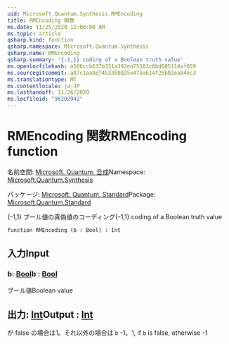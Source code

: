 ```yaml
---
uid: Microsoft.Quantum.Synthesis.RMEncoding
title: RMEncoding 関数
ms.date: 11/25/2020 12:00:00 AM
ms.topic: article
qsharp.kind: function
qsharp.namespace: Microsoft.Quantum.Synthesis
qsharp.name: RMEncoding
qsharp.summary: '{-1,1} coding of a Boolean truth value'
ms.openlocfilehash: a506ccb637b331a392ea75383c8bd605114af059
ms.sourcegitcommit: a87c1aa8e7453360025e47ba614f25b02ea84ec3
ms.translationtype: MT
ms.contentlocale: ja-JP
ms.lasthandoff: 11/26/2020
ms.locfileid: "96202942"
---
```

# <a name="rmencoding-function"></a><span data-ttu-id="af5fc-102">RMEncoding 関数</span><span class="sxs-lookup"><span data-stu-id="af5fc-102">RMEncoding function</span></span>

<span data-ttu-id="af5fc-103">名前空間: [Microsoft. Quantum. 合成](xref:Microsoft.Quantum.Synthesis)</span><span class="sxs-lookup"><span data-stu-id="af5fc-103">Namespace: [Microsoft.Quantum.Synthesis](xref:Microsoft.Quantum.Synthesis)</span></span>

<span data-ttu-id="af5fc-104">パッケージ: [Microsoft. Quantum. Standard](https://nuget.org/packages/Microsoft.Quantum.Standard)</span><span class="sxs-lookup"><span data-stu-id="af5fc-104">Package: [Microsoft.Quantum.Standard](https://nuget.org/packages/Microsoft.Quantum.Standard)</span></span>


<span data-ttu-id="af5fc-105">{-1,1} ブール値の真偽値のコーディング</span><span class="sxs-lookup"><span data-stu-id="af5fc-105">{-1,1} coding of a Boolean truth value</span></span>

```qsharp
function RMEncoding (b : Bool) : Int
```


## <a name="input"></a><span data-ttu-id="af5fc-106">入力</span><span class="sxs-lookup"><span data-stu-id="af5fc-106">Input</span></span>

### <a name="b--bool"></a><span data-ttu-id="af5fc-107">b: [Bool](xref:microsoft.quantum.lang-ref.bool)</span><span class="sxs-lookup"><span data-stu-id="af5fc-107">b : [Bool](xref:microsoft.quantum.lang-ref.bool)</span></span>

<span data-ttu-id="af5fc-108">ブール値</span><span class="sxs-lookup"><span data-stu-id="af5fc-108">Boolean value</span></span>



## <a name="output--int"></a><span data-ttu-id="af5fc-109">出力: [Int](xref:microsoft.quantum.lang-ref.int)</span><span class="sxs-lookup"><span data-stu-id="af5fc-109">Output : [Int](xref:microsoft.quantum.lang-ref.int)</span></span>

<span data-ttu-id="af5fc-110">が false の場合は1。それ以外の場合は `b` -1。</span><span class="sxs-lookup"><span data-stu-id="af5fc-110">1, if `b` is false, otherwise -1</span></span>